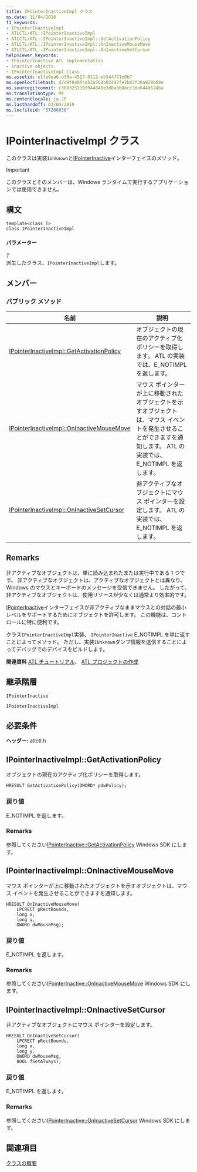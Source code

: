 ```yaml
---
title: IPointerInactiveImpl クラス
ms.date: 11/04/2016
f1_keywords:
- IPointerInactiveImpl
- ATLCTL/ATL::IPointerInactiveImpl
- ATLCTL/ATL::IPointerInactiveImpl::GetActivationPolicy
- ATLCTL/ATL::IPointerInactiveImpl::OnInactiveMouseMove
- ATLCTL/ATL::IPointerInactiveImpl::OnInactiveSetCursor
helpviewer_keywords:
- IPointerInactive ATL implementation
- inactive objects
- IPointerInactiveImpl class
ms.assetid: e1fe9ea6-d38a-4527-9112-eb344771e0b7
ms.openlocfilehash: d7d9f048fceb3a569b024d7fe2b87f30a828b68e
ms.sourcegitcommit: c3093251193944840e3d0a068ecc30e6449624ba
ms.translationtype: MT
ms.contentlocale: ja-JP
ms.lasthandoff: 03/04/2019
ms.locfileid: "57266836"
---
```

# <a name="ipointerinactiveimpl-class"></a>IPointerInactiveImpl クラス

このクラスは実装`IUnknown`と[IPointerInactive](/windows/desktop/api/ocidl/nn-ocidl-ipointerinactive)インターフェイスのメソッド。

> [!IMPORTANT]
>  このクラスとそのメンバーは、Windows ランタイムで実行するアプリケーションでは使用できません。

## <a name="syntax"></a>構文

```
template<class T>
class IPointerInactiveImpl
```

#### <a name="parameters"></a>パラメーター

*T*<br/>
派生したクラス、`IPointerInactiveImpl`します。

## <a name="members"></a>メンバー

### <a name="public-methods"></a>パブリック メソッド

|名前|説明|
|----------|-----------------|
|[IPointerInactiveImpl::GetActivationPolicy](#getactivationpolicy)|オブジェクトの現在のアクティブ化ポリシーを取得します。 ATL の実装では、E_NOTIMPL を返します。|
|[IPointerInactiveImpl::OnInactiveMouseMove](#oninactivemousemove)|マウス ポインターが上に移動されたオブジェクトを示すオブジェクトは、マウス イベントを発生させることができますを通知します。 ATL の実装では、E_NOTIMPL を返します。|
|[IPointerInactiveImpl::OnInactiveSetCursor](#oninactivesetcursor)|非アクティブなオブジェクトにマウス ポインターを設定します。 ATL の実装では、E_NOTIMPL を返します。|

## <a name="remarks"></a>Remarks

非アクティブなオブジェクトは、単に読み込まれたまたは実行中である 1 つです。 非アクティブなオブジェクトは、アクティブなオブジェクトとは異なり、Windows のマウスとキーボードのメッセージを受信できません。 したがって、非アクティブなオブジェクトは、使用リソースが少なくは通常より効率的です。

[IPointerInactive](/windows/desktop/api/ocidl/nn-ocidl-ipointerinactive)インターフェイスが非アクティブなままマウスとの対話の最小レベルをサポートするためにオブジェクトを許可します。 この機能は、コントロールに特に便利です。

クラス`IPointerInactiveImpl`実装、 `IPointerInactive` E_NOTIMPL を単に返すことによってメソッド。 ただし、実装`IUnknown`ダンプ情報を送信することによってデバッグでのデバイスをビルドします。

**関連資料** [ATL チュートリアル](../../atl/active-template-library-atl-tutorial.md)、 [ATL プロジェクトの作成](../../atl/reference/creating-an-atl-project.md)

## <a name="inheritance-hierarchy"></a>継承階層

`IPointerInactive`

`IPointerInactiveImpl`

## <a name="requirements"></a>必要条件

**ヘッダー:** atlctl.h

##  <a name="getactivationpolicy"></a>  IPointerInactiveImpl::GetActivationPolicy

オブジェクトの現在のアクティブ化ポリシーを取得します。

```
HRESULT GetActivationPolicy(DWORD* pdwPolicy);
```

### <a name="return-value"></a>戻り値

E_NOTIMPL を返します。

### <a name="remarks"></a>Remarks

参照してください[IPointerInactive::GetActivationPolicy](/windows/desktop/api/ocidl/nf-ocidl-ipointerinactive-getactivationpolicy) Windows SDK にします。

##  <a name="oninactivemousemove"></a>  IPointerInactiveImpl::OnInactiveMouseMove

マウス ポインターが上に移動されたオブジェクトを示すオブジェクトは、マウス イベントを発生させることができますを通知します。

```
HRESULT OnInactiveMouseMove(
    LPCRECT pRectBounds,
    long x,
    long y,
    DWORD dwMouseMsg);
```

### <a name="return-value"></a>戻り値

E_NOTIMPL を返します。

### <a name="remarks"></a>Remarks

参照してください[IPointerInactive::OnInactiveMouseMove](/windows/desktop/api/ocidl/nf-ocidl-ipointerinactive-oninactivemousemove) Windows SDK にします。

##  <a name="oninactivesetcursor"></a>  IPointerInactiveImpl::OnInactiveSetCursor

非アクティブなオブジェクトにマウス ポインターを設定します。

```
HRESULT OnInactiveSetCursor(
    LPCRECT pRectBounds,
    long x,
    long y,
    DWORD dwMouseMsg,
    BOOL fSetAlways);
```

### <a name="return-value"></a>戻り値

E_NOTIMPL を返します。

### <a name="remarks"></a>Remarks

参照してください[IPointerInactive::OnInactiveSetCursor](/windows/desktop/api/ocidl/nf-ocidl-ipointerinactive-oninactivesetcursor) Windows SDK にします。

## <a name="see-also"></a>関連項目

[クラスの概要](../../atl/atl-class-overview.md)
